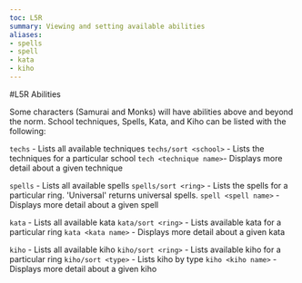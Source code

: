 ```yaml
---
toc: L5R
summary: Viewing and setting available abilities
aliases:
- spells
- spell
- kata
- kiho
---
```


#L5R Abilities

Some characters (Samurai and Monks) will have abilities above and beyond
the norm. School techniques, Spells, Kata, and Kiho can be listed with the following:

`techs` - Lists all available techniques
`techs/sort <school>` - Lists the techniques for a particular school
`tech <technique name>`- Displays more detail about a given technique

`spells` - Lists all available spells
`spells/sort <ring>` - Lists the spells for a particular ring. 'Universal' returns universal spells.
`spell <spell name>` - Displays more detail about a given spell

`kata` - Lists all available kata
`kata/sort <ring>` - Lists available kata for a particular ring
`kata <kata name>` - Displays more detail about a given kata

`kiho` - Lists all available kiho
`kiho/sort <ring>` - Lists available kiho for a particular ring
`kiho/sort <type>` - Lists kiho by type
`kiho <kiho name>` - Displays more detail about a given kiho
